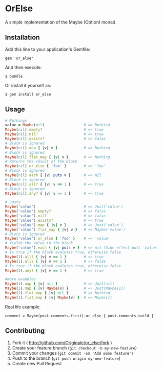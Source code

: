 # OrElse

A simple implementation of the Maybe (Option) monad.

## Installation

Add this line to your application's Gemfile:

    gem 'or_else'

And then execute:

    $ bundle

Or install it yourself as:

    $ gem install or_else

## Usage

```ruby
# Nothings
value = Maybe(nil)                  # => Nothing
Maybe(nil).empty?                   # => true
Maybe(nil).nil?                     # => true
Maybe(nil).exists?                  # => false
# Block is ignored
Maybe(nil).map { |v| v }            # => Nothing
# Block is ignored
Maybe(nil).flat_map { |v| v }       # => Nothing
# Returns the result of the block
Maybe(nil).or_else { 'foo' }        # => 'foo'
# Block is ignored
Maybe(nil).each { |v| puts v }      # => nil
# Block is ignored
Maybe(nil).all? { |v| v == 1 }      # => true
# Block is ignored
Maybe(nil).any? { |v| v == 1 }      # => true

# Justs
Maybe('value')                      # => Just('value')
Maybe('value').empty?               # => false
Maybe('value').nil?                 # => false
Maybe('value').exists?              # => true
Maybe('value').map { |v| v }        # => Just('value')
Maybe('value').flat_map { |v| v }   # => Maybe('value')
# Block is ignored
Maybe('value').or_else { 'foo' }    # => 'value'
# Yields the value to the block
Maybe('value').each { |v| puts v }  # => nil (Side effect puts 'value')
# Is true if the block evalutes true, otherwise false
Maybe(1).all? { |v| v == 1 }        # => true
Maybe(1).all? { |v| v == 2 }        # => false
# Is true if the block evalutes true, otherwise false
Maybe(1).any? { |v| v == 1 }        # => true

#more examples
Maybe(1).map { |v| nil }            # => Just(nil)
Maybe(1).map { |v| Maybe(v) }       # => Just(Maybe(1))
Maybe(1).flat_map { |v| nil }       # => Nothing
Maybe(1).flat_map { |v| Maybe(v) }  # => Maybe(1)
```

Real life example:

```
comment = Maybe(post.comments.first).or_else { post.comments.build }
```

## Contributing

1. Fork it ( http://github.com/Originate/or_else/fork )
2. Create your feature branch (`git checkout -b my-new-feature`)
3. Commit your changes (`git commit -am 'Add some feature'`)
4. Push to the branch (`git push origin my-new-feature`)
5. Create new Pull Request
